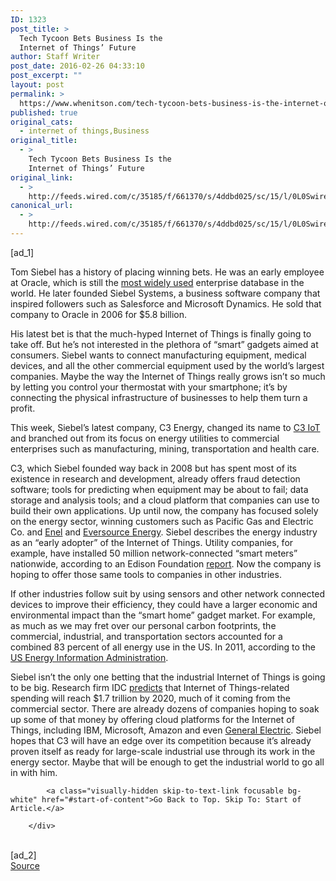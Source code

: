 ```yaml
---
ID: 1323
post_title: >
  Tech Tycoon Bets Business Is the
  Internet of Things’ Future
author: Staff Writer
post_date: 2016-02-26 04:33:10
post_excerpt: ""
layout: post
permalink: >
  https://www.whenitson.com/tech-tycoon-bets-business-is-the-internet-of-things-future/
published: true
original_cats:
  - internet of things,Business
original_title:
  - >
    Tech Tycoon Bets Business Is the
    Internet of Things’ Future
original_link:
  - >
    http://feeds.wired.com/c/35185/f/661370/s/4ddbd025/sc/15/l/0L0Swired0N0C20A160C0A20Ctech0Etycoon0Ebets0Ebusiness0Einternet0Ethings0Efuture0C/story01.htm
canonical_url:
  - >
    http://feeds.wired.com/c/35185/f/661370/s/4ddbd025/sc/15/l/0L0Swired0N0C20A160C0A20Ctech0Etycoon0Ebets0Ebusiness0Einternet0Ethings0Efuture0C/story01.htm
---
```

 [ad_1]
<br><div id=""><p>Tom Siebel has a history of placing winning bets. He was an early employee at Oracle, which is still the <a href="http://www.wired.com/2016/01/oracle-not-open-source-was-2015s-fastest-growing-database/">most widely used</a> enterprise database in the world. He later founded Siebel Systems, a business software company that inspired followers such as Salesforce and Microsoft Dynamics. He sold that company to Oracle in 2006 for $5.8 billion. </p>
<p>His latest bet is that the much-hyped Internet of Things is finally going to take off. But he’s not interested in the plethora of “smart” gadgets aimed at consumers. Siebel wants to connect manufacturing equipment, medical devices, and all the other commercial equipment used by the world’s largest companies. Maybe the way the Internet of Things really grows isn’t so much by letting you control your thermostat with your smartphone; it’s by connecting the physical infrastructure of businesses to help them turn a profit.</p>
<p>This week, Siebel’s latest company, C3 Energy, changed its name to <a href="http://c3iot.com/">C3 IoT</a> and branched out from its focus on energy utilities to commercial enterprises such as manufacturing, mining, transportation and health care. </p>
<p>C3, which Siebel founded way back in 2008 but has spent most of its existence in research and development, already offers fraud detection software; tools for predicting when equipment may be about to fail; data storage and analysis tools; and a cloud platform that companies can use to build their own applications. Up until now, the company has focused solely on the energy sector, winning customers such as Pacific Gas and Electric Co. and <a href="https://en.wikipedia.org/wiki/Enel">Enel</a> and <a href="https://www.eversource.com/content/">Eversource Energy</a>. Siebel describes the energy industry as an “early adopter” of the Internet of Things. Utility companies, for example, have installed 50 million network-connected “smart meters” nationwide, according to an Edison Foundation <a href="http://www.edisonfoundation.net/iei/Documents/IEI_SmartMeterUpdate_0914.pdf">report</a>. Now the company is hoping to offer those same tools to companies in other industries.</p>
<p>If other industries follow suit by using sensors and other network connected devices to improve their efficiency, they could have a larger economic and environmental impact than the “smart home” gadget market. For example, as much as we may fret over our personal carbon footprints, the commercial, industrial, and transportation sectors accounted for a combined 83 percent of all energy use in the US. In 2011, according to the <a href="https://www.eia.gov/tools/faqs/faq.cfm?id=447&amp;t=1">US Energy Information Administration</a>.</p>
<p>Siebel isn’t the only one betting that the industrial Internet of Things is going to be big. Research firm IDC <a href="http://www.idc.com/getdoc.jsp?containerId=prUS25658015">predicts</a> that Internet of Things-related spending will reach $1.7 trillion by 2020, much of it coming from the commercial sector. There are already dozens of companies hoping to soak up some of that money by offering cloud platforms for the Internet of Things, including IBM, Microsoft, Amazon and even <a href="http://www.wired.com/2015/08/ges-new-cloud-may-tempting-hacker-bait-ever/">General Electric</a>. Siebel hopes that C3 will have an edge over its competition because it’s already proven itself as ready for large-scale industrial use through its work in the energy sector. Maybe that will be enough to get the industrial world to go all in with him.</p>

			<a class="visually-hidden skip-to-text-link focusable bg-white" href="#start-of-content">Go Back to Top. Skip To: Start of Article.</a>

		</div>
<br>[ad_2]
<br><a href="http://feeds.wired.com/c/35185/f/661370/s/4ddbd025/sc/15/l/0L0Swired0N0C20A160C0A20Ctech0Etycoon0Ebets0Ebusiness0Einternet0Ethings0Efuture0C/story01.htm">Source </a>